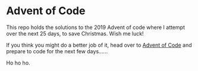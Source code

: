 Advent of Code
=====

This repo holds the solutions to the 2019 Advent of code where I attempt over the next 25 days, to save Christmas. Wish me luck!

If you think you might do a better job of it, head over to [Advent of Code](https://adventofcode.com/2019) and prepare to code for the next few days......

Ho ho ho.